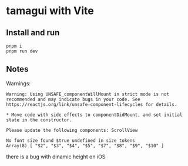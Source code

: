 # tamagui with Vite

## Install and run

```
pnpm i
pnpm run dev
```

## Notes

Warnings:

```
Warning: Using UNSAFE_componentWillMount in strict mode is not recommended and may indicate bugs in your code. See https://reactjs.org/link/unsafe-component-lifecycles for details.

* Move code with side effects to componentDidMount, and set initial state in the constructor.

Please update the following components: ScrollView
```

```
No font size found $true undefined in size tokens 
Array(8) [ "$2", "$3", "$4", "$5", "$7", "$8", "$9", "$10" ]
```

there is a bug with dinamic height on iOS